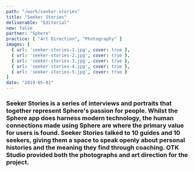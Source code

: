 ```yaml
---
path: "/work/seeker-stories"
title: "Seeker Stories"
deliverable: "Editorial"
new: false
partner: "Sphere"
practice: [ "Art Direction", "Photography" ]
images: [ 
  { url: 'seeker-stories-1.jpg', cover: true }, 
  { url: 'seeker-stories-2.jpg', cover: true },
  { url: 'seeker-stories-3.jpg', cover: true },
  { url: 'seeker-stories-4.jpg', cover: true },
  { url: 'seeker-stories-5.jpg', cover: true }
]
date: "2019-05-01"
---
```


### Seeker Stories is a series of interviews and portraits that together represent Sphere's passion for people. Whilst the Sphere app does harness modern technology, the human connections made using Sphere are where the primary value for users is found. Seeker Stories talked to 10 guides and 10 seekers, giving them a space to speak openly about personal histories and the meaning they find through coaching. OTK Studio provided both the photographs and art direction for the project.